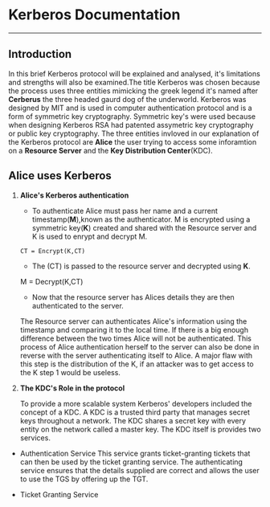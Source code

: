 # Kerberos Documentation
 --- 
 ## Introduction

In this brief Kerberos protocol will be explained and analysed, it's limitations and strengths will also be examined.The title Kerberos was chosen because the process uses three entities mimicking the greek legend it's named after **Cerberus** the three headed gaurd dog of the underworld.
Kerberos was designed by MIT and is used in computer authentication protocol and is a form of symmetric key cryptography. Symmetric key's were used because when designing Kerberos RSA had patented assymetric key cryptography or public key cryptography. 
The three entities invloved in our explanation of the Kerberos protocol are **Alice** the user trying to access some inforamtion on a **Resource Server** and the **Key Distribution Center**(KDC).



## Alice uses Kerberos

1.  **Alice's Kerberos authentication**

    - To authenticate Alice must pass her name and a current timestamp(**M**),known as the authenticator. M is encrypted using a symmetric key(**K**) created and shared with the Resource server and K is used to enrypt and decrypt M.

    `CT = Encrypt(K,CT)`

    - The (CT) is passed to the resource server and decrypted using **K**.

    M = Decrypt(K,CT)

    - Now that the resource server has Alices details they are then authenticated to the server.

    The Resource server can authenticates Alice's information using the timestamp and comparing it to the local time. If there is a big enough difference between the two times Alice will not be authenticated.
    This process of Alice authentication herself to the server can also be done in reverse with the server authenticating itself to Alice. 
    A major flaw with this step is the distribution of the K, if an attacker was to get access to the K step 1 would be useless. 

2.  **The KDC's Role in the protocol**

    To provide a more scalable system Kerberos' developers included the concept of a KDC. A KDC is a trusted third party that manages secret keys throughout a network. The KDC shares a secret key with every entity on the network called a master key. 
    The KDC itself is provides two services.
    
- Authentication Service
    This service grants ticket-granting tickets that can then be used by the ticket granting service. The authenticating service ensures that the details supplied are correct and allows the user to use the TGS by offering up the TGT.

- Ticket Granting Service    
    
